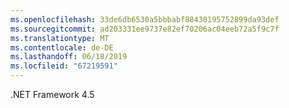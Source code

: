 ```yaml
---
ms.openlocfilehash: 33de6db6530a5bbbabf88430195752899da93def
ms.sourcegitcommit: ad203331ee9737e82ef70206ac04eeb72a5f9c7f
ms.translationtype: MT
ms.contentlocale: de-DE
ms.lasthandoff: 06/18/2019
ms.locfileid: "67219591"
---
```

.NET Framework 4.5